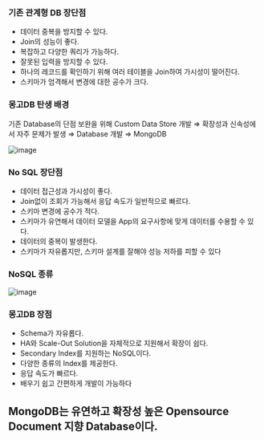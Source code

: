 ### 기존 관계형 DB 장단점

- 데이터 중복을 방지할 수 있다.
- Join의 성능이 좋다.
- 복잡하고 다양한 쿼리가 가능하다.
- 잘못된 입력을 방지할 수 있다.
- 하나의 레코드를 확인하기 위해 여러 테이블을 Join하여 가시성이 떨어진다.
- 스키마가 엄격해서 변경에 대한 공수가 크다.

### 몽고DB 탄생 배경

기존 Database의 단점 보완을 위해 Custom Data Store 개발 ⇒ 확장성과 신속성에서 자주 문제가 발생 ⇒ Database 개발 ⇒ MongoDB

![image](https://user-images.githubusercontent.com/57317290/215930935-fdeb43fc-740f-40e8-abc3-df0e8d72bfd9.png)


### No SQL 장단점

- 데이터 접근성과 가시성이 좋다.
- Join없이 조회가 가능해서 응답 속도가 일반적으로 빠르다.
- 스키마 변경에 공수가 적다.
- 스키마가 유연해서 데이터 모델을 App의 요구사항에 맞게 데이터를 수용할 수 있다.
- 데이터의 중복이 발생한다.
- 스키마가 자유롭지만, 스키마 설계를 잘해야 성능 저하를 피할 수 있다


### NoSQL 종류

![image](https://user-images.githubusercontent.com/57317290/215930964-fcd42c12-06fb-4133-98eb-acfd681a15c0.png)


### 몽고DB 장점

- Schema가 자유롭다.
- HA와 Scale-Out Solution을 자체적으로 지원해서 확장이 쉽다.
- Secondary Index를 지원하는 NoSQL이다.
- 다양한 종류의 Index를 제공한다.
- 응답 속도가 빠르다.
- 배우기 쉽고 간편하게 개발이 가능하다

## MongoDB는 유연하고 확장성 높은 Opensource Document 지향 Database이다.
